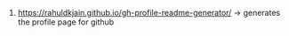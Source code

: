 1. https://rahuldkjain.github.io/gh-profile-readme-generator/ -> generates the profile page for github